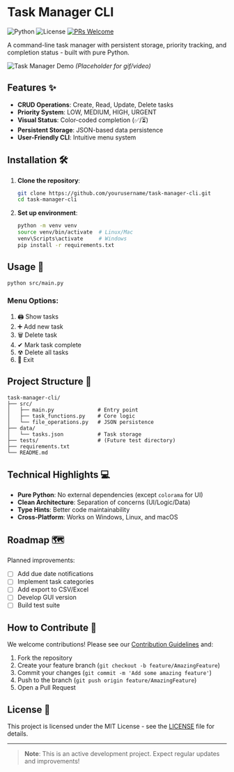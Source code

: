 # **Task Manager CLI**

![Python](https://img.shields.io/badge/Python-3.8+-blue.svg)
![License](https://img.shields.io/badge/License-MIT-green.svg)
[![PRs Welcome](https://img.shields.io/badge/PRs-welcome-brightgreen.svg)](CONTRIBUTING.md)

A command-line task manager with persistent storage, priority tracking, and completion status - built with pure Python.

![Task Manager Demo](demo.gif) *(Placeholder for gif/video)*

## **Features** ✨

- **CRUD Operations**: Create, Read, Update, Delete tasks
- **Priority System**: LOW, MEDIUM, HIGH, URGENT
- **Visual Status**: Color-coded completion (✅/⏳)
- **Persistent Storage**: JSON-based data persistence
- **User-Friendly CLI**: Intuitive menu system

## **Installation** 🛠️

1. **Clone the repository**:
   ```bash
   git clone https://github.com/yourusername/task-manager-cli.git
   cd task-manager-cli
   ```
2. **Set up environment**:
   ```bash
   python -m venv venv
   source venv/bin/activate  # Linux/Mac
   venv\Scripts\activate     # Windows
   pip install -r requirements.txt
   ```

## **Usage** 🚀
```bash
python src/main.py
```

### **Menu Options**:
1. 🖨 Show tasks
2. ➕ Add new task
3. 🗑 Delete task
4. ✔ Mark task complete
5. ☢ Delete all tasks
6. 🚪 Exit

## **Project Structure** 📂
```text
task-manager-cli/
├── src/
│   ├── main.py              # Entry point
│   ├── task_functions.py    # Core logic
│   └── file_operations.py   # JSON persistence
├── data/
│   └── tasks.json           # Task storage
├── tests/                   # (Future test directory)
├── requirements.txt
└── README.md
```

## **Technical Highlights** 💻

- **Pure Python**: No external dependencies (except `colorama` for UI)
- **Clean Architecture**: Separation of concerns (UI/Logic/Data)
- **Type Hints**: Better code maintainability
- **Cross-Platform**: Works on Windows, Linux, and macOS

## **Roadmap** 🗺️

Planned improvements:
- [ ] Add due date notifications
- [ ] Implement task categories
- [ ] Add export to CSV/Excel
- [ ] Develop GUI version
- [ ] Build test suite

## **How to Contribute** 🤝

We welcome contributions! Please see our [Contribution Guidelines](CONTRIBUTING.md) and:
1. Fork the repository
2. Create your feature branch (`git checkout -b feature/AmazingFeature`)
3. Commit your changes (`git commit -m 'Add some amazing feature'`)
4. Push to the branch (`git push origin feature/AmazingFeature`)
5. Open a Pull Request

## **License** 📜

This project is licensed under the MIT License - see the [LICENSE](LICENSE) file for details.

---

> **Note**: This is an active development project. Expect regular updates and improvements!